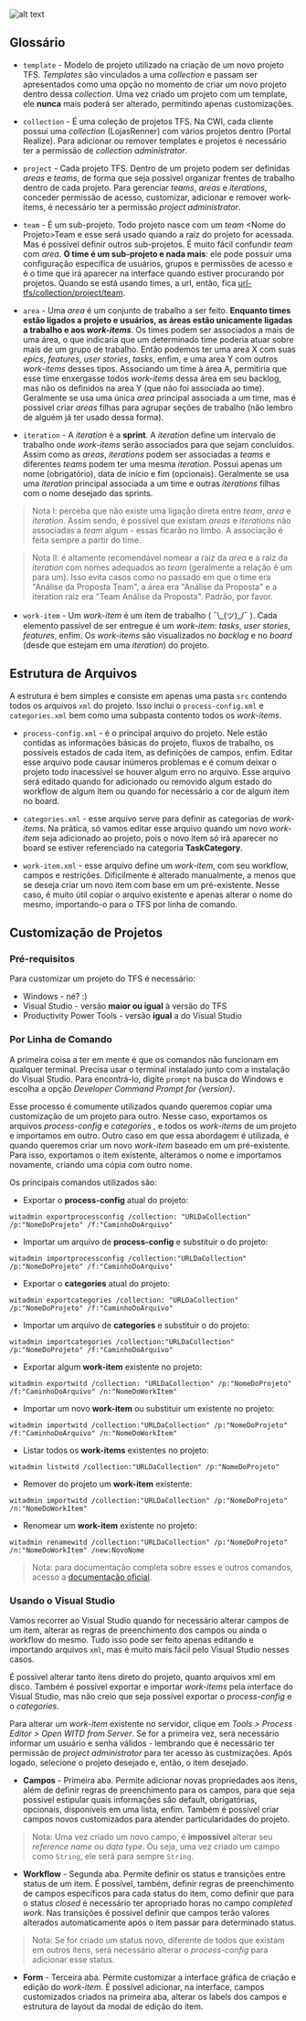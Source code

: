 ![alt text](http://imageshack.com/a/img922/5924/DMrAzb.png)

## Glossário

* `template` - Modelo de projeto utilizado na criação de um novo projeto TFS. _Templates_ são vinculados a uma _collection_ e passam ser apresentados como uma opção no momento de criar um novo projeto dentro dessa _collection_. Uma vez criado um projeto com um template, ele **nunca** mais poderá ser alterado, permitindo apenas customizações.

* `collection` - É uma coleção de projetos TFS. Na CWI, cada cliente possui uma _collection_ (LojasRenner) com vários projetos dentro (Portal Realize). Para adicionar ou remover templates e projetos é necessário ter a permissão de _collection administrator_.

* `project` - Cada projeto TFS. Dentro de um projeto podem ser definidas _areas_ e _teams_, de forma que seja possível organizar frentes de trabalho dentro de cada projeto. Para gerenciar _teams_, _areas_ e _iterations_, conceder permissão de acesso, customizar, adicionar e remover work-items, é necessário ter a permissão _project administrator_.

* `team` - É um sub-projeto. Todo projeto nasce com um _team_ \<Nome do Projeto>Team e esse será usado quando a raiz do projeto for acessada. Mas é possível definir outros sub-projetos. É muito fácil confundir _team_ com _area_. **O time é um sub-projeto e nada mais**: ele pode possuir uma configuração específica de usuários, grupos e permissões de acesso e é o time que irá aparecer na interface quando estiver procurando por projetos. Quando se está usando times, a url, então, fica [url-tfs/collection/project/team]().

* `area` - Uma _area_ é um conjunto de trabalho a ser feito. **Enquanto times estão ligados a projeto e usuários, as áreas estão unicamente ligadas a trabalho e aos _work-items_**. Os times podem ser associados a mais de uma área, o que indicaria que um determinado time poderia atuar sobre mais de um grupo de trabalho. Então podemos ter uma area X com suas _epics_, _features_, _user stories_, _tasks_, enfim, e uma area Y com outros _work-items_ desses tipos. Associando um time à área A, permitiria que esse time enxergasse todos _work-items_ dessa área em seu backlog, mas não os definidos na area Y (que não foi associada ao time). Geralmente se usa uma única _area_ principal associada a um time, mas é possível criar _areas_ filhas para agrupar seções de trabalho (não lembro de alguém já ter usado dessa forma). 

* `iteration` - A _iteration_ é a **sprint**. A _iteration_ define um intervalo de trabalho onde _work-items_ serão associados para que sejam concluídos. Assim como as _areas_, _iterations_ podem ser associadas a _teams_ e diferentes _teams_ podem ter uma mesma _iteration_. Possui apenas um nome (obrigatório), data de início e fim (opcionais). Geralmente se usa uma _iteration_ principal associada a um time e outras _iterations_ filhas com o nome desejado das sprints.

> Nota I: perceba que não existe uma ligação direta entre _team_, _area_ e _iteration_. Assim sendo, é possível que existam _areas_ e _iterations_ não associadas a _team_ algum - essas ficarão no limbo. A associação é feita sempre a partir do time.


> Nota II: é altamente recomendável nomear a raiz da _area_ e a raiz da _iteration_ com nomes adequados ao _team_ (geralmente a relação é um para um). Isso evita casos como no passado em que o time era "Análise da Proposta Team", a área era "Análise da Proposta" e a iteration raiz era "Team Análise da Proposta". Padrão, por favor.

* `work-item` - Um _work-item_ é um ítem de trabalho ( ¯\\\_(ツ)\_/¯ ). Cada elemento passível de ser entregue é um _work-item_: _tasks_, _user stories_, _features_, enfim. Os _work-items_ são visualizados no _backlog_ e no _board_ (desde que estejam em uma _iteration_) do projeto.

## Estrutura de Arquivos

A estrutura é bem simples e consiste em apenas uma pasta `src` contendo todos os arquivos `xml` do projeto. Isso inclui o `process-config.xml` e `categories.xml` bem como uma subpasta contento todos os _work-items_. 

* `process-config.xml` - é o principal arquivo do projeto. Nele estão contidas as informações básicas do projeto, fluxos de trabalho, os possíveis estados de cada item, as definições de campos, enfim. Editar esse arquivo pode causar inúmeros problemas e é comum deixar o projeto todo inacessível se houver algum erro no arquivo. Esse arquivo será editado quando for adicionado ou removido algum estado do workflow de algum item ou quando for necessário a cor de algum item no board.

* `categories.xml` -  esse arquivo serve para definir as categorias de _work-items_. Na prática, só vamos editar esse arquivo quando um novo _work-item_ seja adicionado ao projeto, pois o novo item só irá aparecer no board se estiver referenciado na categoria **TaskCategory**.

* `work-item.xml` - esse arquivo define um _work-item_, com seu workflow, campos e restrições. Dificilmente é alterado manualmente, a menos que se deseja criar um novo item com base em um pré-existente. Nesse caso, é muito útil copiar o arquivo existente e apenas alterar o nome do mesmo, importando-o para o TFS por linha de comando.

## Customização de Projetos

### Pré-requisitos

Para customizar um projeto do TFS é necessário:

* Windows - né? :)
* Visual Studio - versão **maior ou igual** à versão do TFS
* Productivity Power Tools - versão **igual** a do Visual Studio

### Por Linha de Comando

A primeira coisa a ter em mente é que os comandos não funcionam em qualquer terminal. Precisa usar o terminal instalado junto com a instalação do Visual Studio. Para encontrá-lo, digite `prompt` na busca do Windows e escolha a opção _Developer Command Prompt for {version}_. 

Esse processo é comumente utilizados quando queremos copiar uma customização de um projeto para outro. Nesse caso, exportamos os arquivos _process-config_  e _categories_ , e todos os _work-items_ de um projeto e importamos em outro. Outro caso em que essa abordagem é utilizada, é quando queremos criar um novo _work-item_ baseado em um pré-existente. Para isso, exportamos o item existente, alteramos o nome e importamos novamente, criando uma cópia com outro nome. 

Os principais comandos utilizados são:

* Exportar o **process-config** atual do projeto:

```
witadmin exportprocessconfig /collection: "URLDaCollection" /p:"NomeDoProjeto" /f:"CaminhoDoArquivo"
```

* Importar um arquivo de **process-config** e substituir o do projeto:

```
witadmin importprocessconfig /collection:"URLDaCollection" /p:"NomeDoProjeto" /f:"CaminhoDoArquivo"
```

* Exportar o **categories** atual do projeto:

```
witadmin exportcategories /collection: "URLDaCollection" /p:"NomeDoProjeto" /f:"CaminhoDoArquivo"
```

* Importar um arquivo de **categories** e substituir o do projeto:

```
witadmin importcategories /collection:"URLDaCollection" /p:"NomeDoProjeto" /f:"CaminhoDoArquivo"
```

* Exportar algum **work-item** existente no projeto:

```
witadmin exportwitd /collection: "URLDaCollection" /p:"NomeDoProjeto" /f:"CaminhoDoArquivo" /n:"NomeDoWorkItem"
```

* Importar um novo **work-item** ou substituir um existente no projeto:

```
witadmin importwitd /collection:"URLDaCollection" /p:"NomeDoProjeto" /f:"CaminhoDoArquivo" /n:"NomeDoWorkItem"
```
 
* Listar todos os **work-items** existentes no projeto:

```
witadmin listwitd /collection:"URLDaCollection" /p:"NomeDoProjeto"
```
 
* Remover do projeto um **work-item** existente:

```
witadmin importwitd /collection:"URLDaCollection" /p:"NomeDoProjeto" /n:"NomeDoWorkItem"
```

* Renomear um **work-item** existente no projeto:

```
witadmin renamewitd /collection:"URLDaCollection" /p:"NomeDoProjeto" /n:"NomeDoWorkItem" /new:NovoNome
```

> Nota: para documentação completa sobre esses e outros comandos, acesso a [documentação oficial](https://docs.microsoft.com/en-us/vsts/work/customize/reference/witadmin/witadmin-import-export-manage-wits).

### Usando o Visual Studio

Vamos recorrer ao Visual Studio quando for necessário alterar campos de um item, alterar as regras de preenchimento dos campos ou ainda o workflow do mesmo. Tudo isso pode ser feito apenas editando e importando arquivos `xml`, mas é muito mais fácil pelo Visual Studio nesses casos.

É possível alterar tanto ítens direto do projeto, quanto arquivos xml em disco. Também é possível exportar e importar _work-items_ pela interface do Visual Studio, mas não creio que seja possível exportar o _process-config_ e o _categories_.

Para alterar um _work-item_ existente no servidor, clique em _Tools > Process Editor > Open WITD from Server_. Se for a primeira vez, será necessário informar um usuário e senha válidos - lembrando que é necessário ter permissão de _project administrator_ para ter acesso às custmizações. Após logado, selecione o projeto desejado e, então, o item desejado.

* **Campos** - Primeira aba. Permite adicionar novas propriedades aos ítens, além de definir regras de preenchimento para os campos, para que seja possível estipular quais informações são default, obrigatórias, opcionais, disponíveis em uma lista, enfim. Também é possível criar campos novos customizados para atender particularidades do projeto.

> Nota: Uma vez criado um novo campo, é **impossível** alterar seu _reference name_ ou _data type_. Ou seja, uma vez criado um campo como `String`, ele será para sempre `String`.

* **Workflow** - Segunda aba. Permite definir os status e transições entre status de um item. É possível, também, definir regras de preenchimento de campos específicos para cada status do item, como definir que para o status _closed_ é necessário ter apropriado horas no campo _completed work_. Nas transições é possível definir que campos terão valores alterados automaticamente após o item passar para determinado status.

> Nota: Se for criado um status novo, diferente de todos que existam em outros ítens, será necessário alterar o _process-config_ para adicionar esse status.

* **Form** - Terceira aba. Permite customizar a interface gráfica de criação e edição do _work-item_. É possível adicionar, na interface, campos customizados criados na primeira aba, alterar os labels dos campos e estrutura de layout da modal de edição do ítem. 

